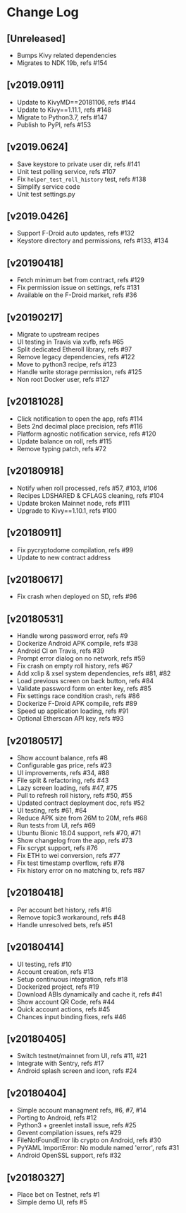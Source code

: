 # Change Log


## [Unreleased]

  - Bumps Kivy related dependencies
  - Migrates to NDK 19b, refs #154


## [v2019.0911]

  - Update to KivyMD==20181106, refs #144
  - Update to Kivy==1.11.1, refs #148
  - Migrate to Python3.7, refs #147
  - Publish to PyPI, refs #153


## [v2019.0624]

  - Save keystore to private user dir, refs #141
  - Unit test polling service, refs #107
  - Fix `helper_test_roll_history` test, refs #138
  - Simplify service code
  - Unit test settings.py


## [v2019.0426]

  - Support F-Droid auto updates, refs #132
  - Keystore directory and permissions, refs #133, #134


## [v20190418]

  - Fetch minimum bet from contract, refs #129
  - Fix permission issue on settings, refs #131
  - Available on the F-Droid market, refs #36


## [v20190217]

  - Migrate to upstream recipes
  - UI testing in Travis via xvfb, refs #65
  - Split dedicated Etheroll library, refs #97
  - Remove legacy dependencies, refs #122
  - Move to python3 recipe, refs #123
  - Handle write storage permission, refs #125
  - Non root Docker user, refs #127


## [v20181028]

  - Click notification to open the app, refs #114
  - Bets 2nd decimal place precision, refs #116
  - Platform agnostic notification service, refs #120
  - Update balance on roll, refs #115
  - Remove typing patch, refs #72


## [v20180918]

  - Notify when roll processed, refs #57, #103, #106
  - Recipes LDSHARED & CFLAGS cleaning, refs #104
  - Update broken Mainnet node, refs #111
  - Upgrade to Kivy==1.10.1, refs #100


## [v20180911]

  - Fix pycryptodome compilation, refs #99
  - Update to new contract address


## [v20180617]

  - Fix crash when deployed on SD, refs #96


## [v20180531]

  - Handle wrong password error, refs #9
  - Dockerize Android APK compile, refs #38
  - Android CI on Travis, refs #39
  - Prompt error dialog on no network, refs #59
  - Fix crash on empty roll history, refs #67
  - Add xclip & xsel system dependencies, refs #81, #82
  - Load previous screen on back button, refs #84
  - Validate password form on enter key, refs #85
  - Fix settings race condition crash, refs #86
  - Dockerize F-Droid APK compile, refs #89
  - Speed up application loading, refs #91
  - Optional Etherscan API key, refs #93


## [v20180517]

  - Show account balance, refs #8
  - Configurable gas price, refs #23
  - UI improvements, refs #34, #88
  - File split & refactoring, refs #43
  - Lazy screen loading, refs #47, #75
  - Pull to refresh roll history, refs #50, #55
  - Updated contract deployment doc, refs #52
  - UI testing, refs #61, #64
  - Reduce APK size from 26M to 20M, refs #68
  - Run tests from UI, refs #69
  - Ubuntu Bionic 18.04 support, refs #70, #71
  - Show changelog from the app, refs #73
  - Fix scrypt support, refs #76
  - Fix ETH to wei conversion, refs #77
  - Fix test timestamp overflow, refs #78
  - Fix history error on no matching tx, refs #87


## [v20180418]

  - Per account bet history, refs #16
  - Remove topic3 workaround, refs #48
  - Handle unresolved bets, refs #51


## [v20180414]

  - UI testing, refs #10
  - Account creation, refs #13
  - Setup continuous integration, refs #18
  - Dockerized project, refs #19
  - Download ABIs dynamically and cache it, refs #41
  - Show account QR Code, refs #44
  - Quick account actions, refs #45
  - Chances input binding fixes, refs #46


## [v20180405]

  - Switch testnet/mainnet from UI, refs #11, #21
  - Integrate with Sentry, refs #17
  - Android splash screen and icon, refs #24


## [v20180404]

  - Simple account managment refs, #6, #7, #14
  - Porting to Android, refs #12
  - Python3 + greenlet install issue, refs #25
  - Gevent compilation issues, refs #29
  - FileNotFoundError lib crypto on Android, refs #30
  - PyYAML ImportError: No module named 'error', refs #31
  - Android OpenSSL support, refs #32


## [v20180327]

  - Place bet on Testnet, refs #1
  - Simple demo UI, refs #5
